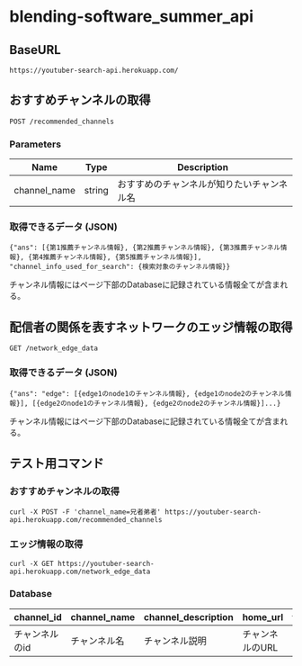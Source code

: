 # blending-software_summer_api
## 
## BaseURL
```
https://youtuber-search-api.herokuapp.com/
```
## おすすめチャンネルの取得
```
POST /recommended_channels
```
### Parameters
| Name | Type | Description |
| ---- | ---- | ---- |
|  channel_name  | string | おすすめのチャンネルが知りたいチャンネル名 |

### 取得できるデータ (JSON)
```
{"ans": [{第1推薦チャンネル情報}, {第2推薦チャンネル情報}, {第3推薦チャンネル情報}, {第4推薦チャンネル情報}, {第5推薦チャンネル情報}], "channel_info_used_for_search": {検索対象のチャンネル情報}}
```
チャンネル情報にはページ下部のDatabaseに記録されている情報全てが含まれる。

## 配信者の関係を表すネットワークのエッジ情報の取得
```
GET /network_edge_data
```

### 取得できるデータ (JSON)
```
{"ans": "edge": [{edge1のnode1のチャンネル情報}, {edge1のnode2のチャンネル情報}], [{edge2のnode1のチャンネル情報}, {edge2のnode2のチャンネル情報}]...}
```
チャンネル情報にはページ下部のDatabaseに記録されている情報全てが含まれる。

## テスト用コマンド
### おすすめチャンネルの取得
```
curl -X POST -F 'channel_name=兄者弟者' https://youtuber-search-api.herokuapp.com/recommended_channels
```
### エッジ情報の取得
```
curl -X GET https://youtuber-search-api.herokuapp.com/network_edge_data
```

### Database
| channel_id | channel_name | channel_description | home_url | thumbnail_url | m_thumbnail_url | h_thumbnail_url | viewCount | subscriberCount | videoCount |
| ---- | ---- | ---- | ---- | ---- | ---- | ---- | ---- | ---- | ---- |
| チャンネルのid | チャンネル名 | チャンネル説明 | チャンネルのURL | サムネイルURL | サムネイルURL(中画質) | サムネイルURL(高画質) | 総視聴回数 | チャンネル登録者数 | ビデオ数 |
